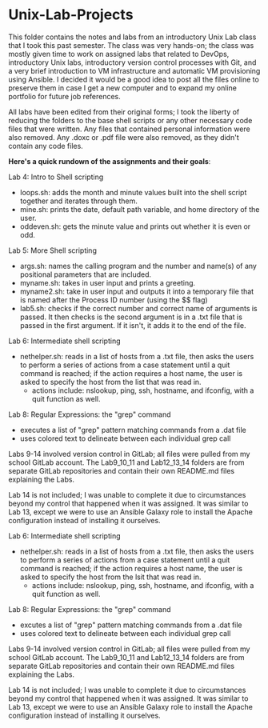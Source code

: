 # Unix-Lab-Projects

This folder contains the notes and labs from an introductory Unix Lab class that I took this past semester. The class was very hands-on; the class was mostly given time to work on assigned labs that related to DevOps, introductory Unix labs, introductory version control processes with Git, and a very brief introduction to VM infrastructure and automatic VM provisioning using Ansible. I decided it would be a good idea to post all the files online to preserve them in case I get a new computer and to expand my online portfolio for future job references.

All labs have been edited from their original forms; I took the liberty of reducing the folders to the base shell scripts or any other necessary code files that were written. Any files that contained personal information were also removed. Any .doxc or .pdf file were also removed, as they didn't contain any code files.

**Here's a quick rundown of the assignments and their goals**:

Lab 4: Intro to Shell scripting
 - loops.sh: adds the month and minute values built into the shell script together and iterates through them.
 - mine.sh: prints the date, default path variable, and home directory of the user.
 - oddeven.sh: gets the minute value and prints out whether it is even or odd.
 
Lab 5: More Shell scripting
  - args.sh: names the calling program and the number and name(s) of any positional parameters that are included.
  - myname.sh: takes in user input and prints a greeting.
  - myname2.sh: take in user input and outputs it into a temporary file that is named after the Process ID number (using the $$ flag)
  - lab5.sh: checks if the correct number and correct name of arguments is passed. It then checks is the second argument is in a .txt file that is passed in the first argument. If it isn't, it adds it to the end of the file.
  
Lab 6: Intermediate shell scripting
 - nethelper.sh: reads in a list of hosts from a .txt file, then asks the users to perform a series of actions from a case statement until a quit command is reached; if the action requires a host name, the user is asked to specify the host from the list that was read in.
   - actions include: nslookup, ping, ssh, hostname, and ifconfig, with a quit function as well.
   
Lab 8: Regular Expressions: the "grep" command
 - executes a list of "grep" pattern matching commands from a .dat file
 - uses colored text to delineate between each individual grep call
 
Labs 9-14 involved version control in GitLab; all files were pulled from my school GitLab account. The Lab9_10_11 and Lab12_13_14 folders are from separate GitLab repositories and contain their own README.md files explaining the Labs.

Lab 14 is not included; I was unable to complete it due to circumstances beyond my control that happened when it was assigned. It was similar to Lab 13, except we were to use an Ansible Galaxy role to install the Apache configuration instead of installing it ourselves.

  
Lab 6: Intermediate shell scripting
 - nethelper.sh: reads in a list of hosts from a .txt file, then asks the users to perform a series of actions from a case statement until a quit command is reached; if the action requires a host name, the user is asked to specify the host from the lsit that was read in.
   - actions include: nslookup, ping, ssh, hostname, and ifconfig, with a quit function as well.
   
Lab 8: Regular Expressions: the "grep" command
 - excutes a list of "grep" pattern matching commands from a .dat file
 - uses colored text to delineate between each individual grep call
 
Labs 9-14 involved version control in GitLab; all files were pulled from my school GitLab account. The Lab9_10_11 and Lab12_13_14 folders are from separate GitLab repositories and contain their own README.md files explaining the Labs.

Lab 14 is not included; I was unable to complete it due to circumstances beyond my control that happened when it was assigned. It was similar to Lab 13, except we were to use an Ansible Galaxy role to install the Apache configuration instead of installing it ourselves.
